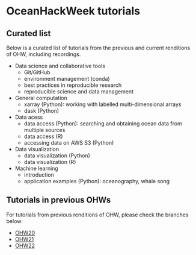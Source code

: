 # OceanHackWeek tutorials

## Curated list
Below is a curated list of tutorials from the previous and current renditions of OHW, including recordings.

- Data science and collaborative tools
   - Git/GitHub
   - environment management (conda)
   - best practices in reproducible research
   - reproducible science and data management
- General computation
   - xarray (Python): working with labelled multi-dimensional arrays
   - dask (Python)
- Data acess
   - data access (Python): searching and obtaining ocean data from multiple sources
   - data access (R)
   - accessing data on AWS S3 (Python)
- Data visualization
   - data visualization (Python)
   - data visualization (R)
- Machine learning
   - introduction
   - application examples (Python): oceanography, whale song


## Tutorials in previous OHWs

For tutorials from previous renditions of OHW, please check the branches below:

- [OHW20](https://github.com/oceanhackweek/ohw-tutorials/tree/OHW20)
- [OHW21](https://github.com/oceanhackweek/ohw-tutorials/tree/OHW21)
- [OHW22](https://github.com/oceanhackweek/ohw-tutorials/tree/OHW22)
